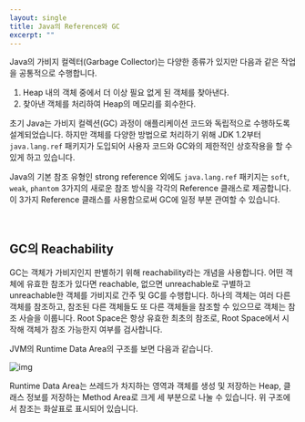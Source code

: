 ```yaml
---
layout: single
title: Java의 Reference와 GC
excerpt: ""
---
```


Java의 가비지 컬렉터(Garbage Collector)는 다양한 종류가 있지만 다음과 같은 작업을 공통적으로 수행합니다.

1. Heap 내의 객체 중에서 더 이상 필요 없게 된 객체를 찾아낸다.
2. 찾아낸 객체를 처리하여 Heap의 메모리를 회수한다.

초기 Java는 가비지 컬렉션(GC) 과정이 애플리케이션 코드와 독립적으로 수행하도록 설계되었습니다. 하지만 객체를 다양한 방법으로 처리하기 위해 JDK 1.2부터 `java.lang.ref` 패키지가 도입되어 사용자 코드와 GC와의 제한적인 상호작용을 할 수 있게 하고 있습니다.

Java의 기본 참조 유형인 strong reference 외에도 `java.lang.ref` 패키지는 `soft`, `weak`, `phantom` 3가지의 새로운 참조 방식을 각각의 Reference 클래스로 제공합니다. 이 3가지 Reference 클래스를 사용함으로써 GC에 일정 부분 관여할 수 있습니다.

<br>

## GC의 Reachability

GC는 객체가 가비지인지 판별하기 위해 reachability라는 개념을 사용합니다. 어떤 객체에 유효한 참조가 있다면 reachable, 없으면 unreachable로 구별하고 unreachable한 객체를 가비지로 간주 및 GC를 수행합니다. 하나의 객체는 여러 다른 객체를 참조하고, 참조된 다른 객체들도 또 다른 객체들을 참조할 수 있으므로 객체는 참조 사슬을 이룹니다. Root Space은 항상 유효한 최초의 참조로, Root Space에서 시작해 객체가 참조 가능한지 여부를 검사합니다.

JVM의 Runtime Data Area의 구조를 보면 다음과 같습니다.

![img](https://github.com/mistyblue0302/mistyblue0302.github.io/blob/master/assets/images/Reference.png)

Runtime Data Area는 쓰레드가 차지하는 영역과 객체를 생성 및 저장하는 Heap, 클래스 정보를 저장하는 Method Area로 크게 세 부분으로 나눌 수 있습니다. 위 구조에서 참조는 화살표로 표시되어 있습니다.
